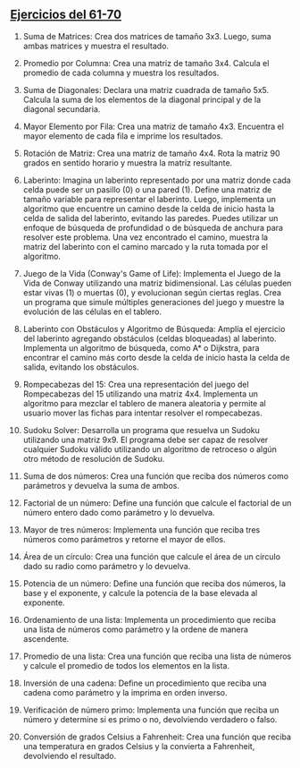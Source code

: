 ## [Ejercicios del 61-70](./61-70)
1. Suma de Matrices:
Crea dos matrices de tamaño 3x3. Luego, suma ambas matrices y muestra el resultado.

2. Promedio por Columna:
Crea una matriz de tamaño 3x4. Calcula el promedio de cada columna y muestra los
resultados.

3. Suma de Diagonales:
Declara una matriz cuadrada de tamaño 5x5. Calcula la suma de los elementos de la
diagonal principal y de la diagonal secundaria.

4. Mayor Elemento por Fila:
Crea una matriz de tamaño 4x3. Encuentra el mayor elemento de cada fila e imprime los
resultados.

5. Rotación de Matriz:
Crea una matriz de tamaño 4x4. Rota la matriz 90 grados en sentido horario y muestra la
matriz resultante.

11. Laberinto:
Imagina un laberinto representado por una matriz donde cada celda puede ser un pasillo
(0) o una pared (1). Define una matriz de tamaño variable para representar el laberinto.
Luego, implementa un algoritmo que encuentre un camino desde la celda de inicio hasta la
celda de salida del laberinto, evitando las paredes. Puedes utilizar un enfoque de búsqueda
de profundidad o de búsqueda de anchura para resolver este problema. Una vez
encontrado el camino, muestra la matriz del laberinto con el camino marcado y la ruta
tomada por el algoritmo.

12. Juego de la Vida (Conway's Game of Life):
Implementa el Juego de la Vida de Conway utilizando una matriz bidimensional. Las células
pueden estar vivas (1) o muertas (0), y evolucionan según ciertas reglas. Crea un programa
que simule múltiples generaciones del juego y muestre la evolución de las células en el
tablero.

13. Laberinto con Obstáculos y Algoritmo de Búsqueda:
Amplía el ejercicio del laberinto agregando obstáculos (celdas bloqueadas) al laberinto.
Implementa un algoritmo de búsqueda, como A* o Dijkstra, para encontrar el camino más
corto desde la celda de inicio hasta la celda de salida, evitando los obstáculos.

14. Rompecabezas del 15:
Crea una representación del juego del Rompecabezas del 15 utilizando una matriz 4x4.
Implementa un algoritmo para mezclar el tablero de manera aleatoria y permite al usuario
mover las fichas para intentar resolver el rompecabezas.

15. Sudoku Solver:
Desarrolla un programa que resuelva un Sudoku utilizando una matriz 9x9. El programa
debe ser capaz de resolver cualquier Sudoku válido utilizando un algoritmo de retroceso o
algún otro método de resolución de Sudoku.

1. Suma de dos números:
Crea una función que reciba dos números como parámetros y devuelva la suma de
ambos.

2. Factorial de un número:
Define una función que calcule el factorial de un número entero dado como parámetro y lo
devuelva.

3. Mayor de tres números:
Implementa una función que reciba tres números como parámetros y retorne el mayor de
ellos.

4. Área de un círculo:
Crea una función que calcule el área de un círculo dado su radio como parámetro y lo
devuelva.

5. Potencia de un número:
Define una función que reciba dos números, la base y el exponente, y calcule la potencia
de la base elevada al exponente.

6. Ordenamiento de una lista:
Implementa un procedimiento que reciba una lista de números como parámetro y la
ordene de manera ascendente.

7. Promedio de una lista:
Crea una función que reciba una lista de números y calcule el promedio de todos los
elementos en la lista.

8. Inversión de una cadena:
Define un procedimiento que reciba una cadena como parámetro y la imprima en orden
inverso.

9. Verificación de número primo:
Implementa una función que reciba un número y determine si es primo o no, devolviendo
verdadero o falso.

10. Conversión de grados Celsius a Fahrenheit:
Crea una función que reciba una temperatura en grados Celsius y la convierta a
Fahrenheit, devolviendo el resultado.